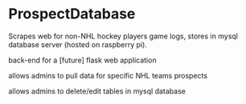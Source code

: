 # ProspectDatabase
Scrapes web for non-NHL hockey players game logs, stores in mysql database server (hosted on raspberry pi).

back-end for a [future] flask web application

allows admins to pull data for specific NHL teams prospects

allows admins to delete/edit tables in mysql database
